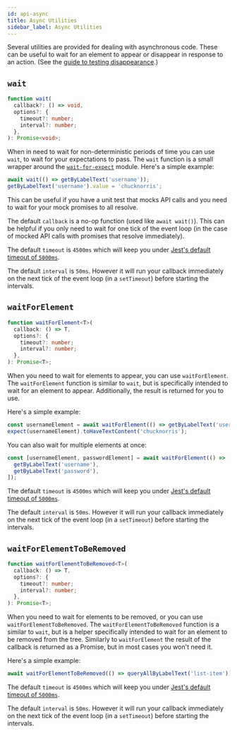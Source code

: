 ```yaml
---
id: api-async
title: Async Utilities
sidebar_label: Async Utilities
---
```


Several utilities are provided for dealing with asynchronous code. These can be useful to wait for
an element to appear or disappear in response to an action. (See the
[guide to testing disappearance](guide-disappearance.md).)

## `wait`

```typescript
function wait(
  callback?: () => void,
  options?: {
    timeout?: number;
    interval?: number;
  },
): Promise<void>;
```

When in need to wait for non-deterministic periods of time you can use `wait`, to wait for your
expectations to pass. The `wait` function is a small wrapper around the
[`wait-for-expect`](https://github.com/TheBrainFamily/wait-for-expect) module. Here's a simple
example:

```javascript
await wait(() => getByLabelText('username'));
getByLabelText('username').value = 'chucknorris';
```

This can be useful if you have a unit test that mocks API calls and you need to wait for your mock
promises to all resolve.

The default `callback` is a no-op function (used like `await wait()`). This can be helpful if you
only need to wait for one tick of the event loop (in the case of mocked API calls with promises that
resolve immediately).

The default `timeout` is `4500ms` which will keep you under
[Jest's default timeout of `5000ms`](https://facebook.github.io/jest/docs/en/jest-object.html#jestsettimeouttimeout).

The default `interval` is `50ms`. However it will run your callback immediately on the next tick of
the event loop (in a `setTimeout`) before starting the intervals.

## `waitForElement`

```typescript
function waitForElement<T>(
  callback: () => T,
  options?: {
    timeout?: number;
    interval?: number;
  },
): Promise<T>;
```

When you need to wait for elements to appear, you can use `waitForElement`. The `waitForElement`
function is similar to `wait`, but is specifically intended to wait for an element to appear.
Additionally, the result is returned for you to use.

Here's a simple example:

```javascript
const usernameElement = await waitForElement(() => getByLabelText('username'));
expect(usernameElement).toHaveTextContent('chucknorris');
```

You can also wait for multiple elements at once:

```javascript
const [usernameElement, passwordElement] = await waitForElement(() => [
  getByLabelText('username'),
  getByLabelText('password'),
]);
```

The default `timeout` is `4500ms` which will keep you under
[Jest's default timeout of `5000ms`](https://facebook.github.io/jest/docs/en/jest-object.html#jestsettimeouttimeout).

The default `interval` is `50ms`. However it will run your callback immediately on the next tick of
the event loop (in a `setTimeout`) before starting the intervals.

## `waitForElementToBeRemoved`

```typescript
function waitForElementToBeRemoved<T>(
  callback: () => T,
  options?: {
    timeout?: number;
    interval?: number;
  },
): Promise<T>;
```

When you need to wait for elements to be removed, or you can use `waitForElementToBeRemoved`. The
`waitForElementToBeRemoved` function is a similar to `wait`, but is a helper specifically intended
to wait for an element to be removed from the tree. Similarly to `waitForElement` the result of the
callback is returned as a Promise, but in most cases you won't need it.

Here's a simple example:

```javascript
await waitForElementToBeRemoved(() => queryAllByLabelText('list-item'));
```

The default `timeout` is `4500ms` which will keep you under
[Jest's default timeout of `5000ms`](https://facebook.github.io/jest/docs/en/jest-object.html#jestsettimeouttimeout).

The default `interval` is `50ms`. However it will run your callback immediately on the next tick of
the event loop (in a `setTimeout`) before starting the intervals.
